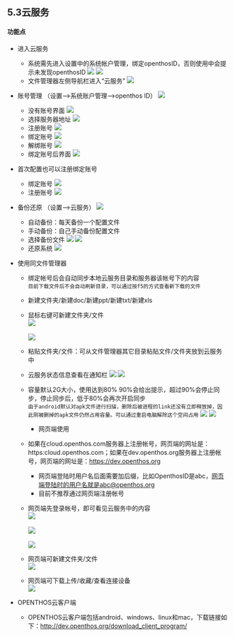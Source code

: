 ## 5.3云服务

#### 功能点
   - 进入云服务  
      - 系统需先进入设置中的系统帐户管理，绑定openthosID，否则使用中会提示未发现openthosID
      ![](../_pic/5_Cloud/seafile_filemanager_no_account.png)
      ![](../_pic/5_Cloud/seafile_setting_no_account.png)
      - 文件管理器左侧导航栏进入“云服务”
      ![](../_pic/5_Cloud/seafile_filemanager_data.png)
      


   - 账号管理 （设置-->系统账户管理-->openthos ID）
      ![](../_pic/5_Cloud/seafile_setting_main.png)
     - 没有账号界面
     ![](../_pic/5_Cloud/seafile_setting_account.png)
     - 选择服务器地址
     ![](../_pic/5_Cloud/seafile_choose_url.png)
     - 注册账号
     ![](../_pic/5_Cloud/seafile_regist.png)
     - 绑定账号
     ![](../_pic/5_Cloud/seafile_bind_account.png)
     - 解绑账号
     ![](../_pic/5_Cloud/seafile_unbind_account.png)
     - 绑定账号后界面
     ![](../_pic/5_Cloud/seafile_setting_has_account.png)

   - 首次配置也可以注册绑定账号
     - 绑定账号
     ![](../_pic/5_Cloud/seafile_setup_main.png)
     - 注册账号
     ![](../_pic/5_Cloud/seafile_setup_regist.png)
     
   - 备份还原 （设置-->云服务）
      ![](../_pic/5_Cloud/seafile_rescovery_main.png)
      - 自动备份：每天备份一个配置文件
      - 手动备份：自己手动备份配置文件
      - 选择备份文件
      ![](../_pic/5_Cloud/seafile_choose_file.png)
      ![](../_pic/5_Cloud/seafile_choose_file_success.png)
      - 还原系统
      ![](../_pic/5_Cloud/seafile_start_rescovery.png)

   - 使用同文件管理器   
      - 绑定帐号后会自动同步本地云服务目录和服务器该帐号下的内容  
      `目前下载文件后不会自动刷新目录，可以通过按f5的方式查看新下载的文件`
      - 新建文件夹/新建doc/新建ppt/新建txt/新建xls  
      - 鼠标右键可新建文件夹/文件  
      ![](../_pic/5_Cloud/seafile_filemanager_file.png)<br />  
      ![](../_pic/5_Cloud/seafile_filemanager.png)
      - 粘贴文件夹/文件：可从文件管理器其它目录粘贴文件/文件夹放到云服务中
      - 云服务状态信息查看在通知栏
      ![](../_pic/5_Cloud/seafile_notification1.png)
      ![](../_pic/5_Cloud/seafile_notification2.png)
      - 容量默认2G大小，使用达到80% 90%会给出提示，超过90%会停止同步，停止同步后，低于80%会再次开启同步  
      `由于android默认对apk文件进行扫描，删除后被进程的link还没有立即释放掉，因此刚被删掉的apk文件仍然占用容量。可以通过重启电脑解除这个空间占用`
      ![](../_pic/5_Cloud/seafile_tip1.png)
      ![](../_pic/5_Cloud/seafile_tip2.png)      

        - 网页端使用   
      - 如果在cloud.openthos.com服务器上注册帐号，网页端的网址是：https:cloud.openthos.com；如果在dev.openthos.org服务器上注册帐号，网页端的网址是：https://dev.openthos.org
         - 网页端登陆时用户名后面需要加后缀，比如OpenthosID是abc，网页端登陆时的用户名就是abc@openthos.org
         - 目前不推荐通过网页端注册帐号
      - 网页端先登录帐号，即可看见云服务中的内容  
![](../_pic/5_Cloud/seafile_web_login.png)<br />  
![](../_pic/5_Cloud/seafile_web.png)<br />  
![](../_pic/5_Cloud/seafile_web_data.png)

      - 网页端可新建文件夹/文件  
![](../_pic/5_Cloud/seafile_web_new.png)

      - 网页端可下载上传/收藏/查看连接设备  
![](../_pic/5_Cloud/seafile_web_upload.png)

   - OPENTHOS云客户端
      - OPENTHOS云客户端包括android、windows、linux和mac，下载链接如下：http://dev.openthos.org/download_client_program/
